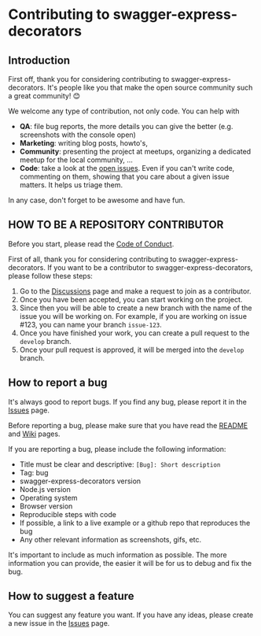 # Contributing to swagger-express-decorators

## Introduction

First off, thank you for considering contributing to swagger-express-decorators. It's people like you that make the open source community such a great community! 😊

We welcome any type of contribution, not only code. You can help with 
- **QA**: file bug reports, the more details you can give the better (e.g. screenshots with the console open)
- **Marketing**: writing blog posts, howto's, 
- **Community**: presenting the project at meetups, organizing a dedicated meetup for the local community, ...
- **Code**: take a look at the [open issues](issues). Even if you can't write code, commenting on them, showing that you care about a given issue matters. It helps us triage them.

In any case, don't forget to be awesome and have fun.

## HOW TO BE A REPOSITORY CONTRIBUTOR

Before you start, please read the [Code of Conduct](CODE_OF_CONDUCT.md).

First of all, thank you for considering contributing to swagger-express-decorators. If you want to be a contributor to swagger-express-decorators, please follow these steps:

1. Go to the [Discussions](https://github.com/juhasztobias/swagger-express-decorators/discussions/2) page and make a request to join as a contributor.
2. Once you have been accepted, you can start working on the project. 
3. Since then you will be able to create a new branch with the name of the issue you will be working on. For example, if you are working on issue #123, you can name your branch `issue-123`.
4. Once you have finished your work, you can create a pull request to the `develop` branch.
5. Once your pull request is approved, it will be merged into the `develop` branch.

## How to report a bug

It's always good to report bugs. If you find any bug, please report it in the [Issues](https://github.com/juhasztobias/swagger-express-decorators/issues) page.

Before reporting a bug, please make sure that you have read the [README](README.md) and [Wiki](wiki/README.md) pages.

If you are reporting a bug, please include the following information:

- Title must be clear and descriptive: `[Bug]: Short description`
- Tag: bug
- swagger-express-decorators version
- Node.js version
- Operating system
- Browser version
- Reproducible steps with code
- If possible, a link to a live example or a github repo that reproduces the bug
- Any other relevant information as screenshots, gifs, etc.

It's important to include as much information as possible. The more information you can provide, the easier it will be for us to debug and fix the bug. 

## How to suggest a feature

You can suggest any feature you want. If you have any ideas, please create a new issue in the [Issues](https://github.com/juhasztobias/swagger-express-decorators/issues) page.
